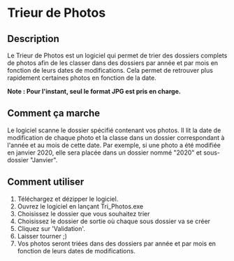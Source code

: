 # Trieur de Photos

## Description
Le Trieur de Photos est un logiciel qui permet de trier des dossiers complets de photos afin de les classer dans des dossiers par année et par mois en fonction de leurs dates de modifications. 
Cela permet de retrouver plus rapidement certaines photos en fonction de la date.

**Note : Pour l'instant, seul le format JPG est pris en charge.**

## Comment ça marche
Le logiciel scanne le dossier spécifié contenant vos photos. Il lit la date de modification de chaque photo et la classe dans un dossier correspondant à l'année et au mois de cette date. 
Par exemple, si une photo a été modifiée en janvier 2020, elle sera placée dans un dossier nommé "2020" et sous-dossier "Janvier".

## Comment utiliser
1. Téléchargez et dézipper le logiciel.
2. Ouvrez le logiciel en lançant Tri_Photos.exe
3. Choisissez le dossier que vous souhaitez trier
4. Choisissez le dossier de sortie où chaque sous dossier va se créer
5. Cliquez sur 'Validation'.
6. Laisser tourner ;)
7. Vos photos seront triées dans des dossiers par année et par mois en fonction de leurs dates de modifications.